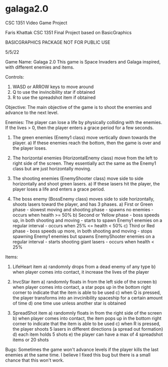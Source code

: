 # galaga2.0
CSC 1351 Video Game Project

Faris Khattak
CSC 1351 Final Project based on BasicGraphics

BASICGRAPHICS PACKAGE NOT FOR PUBLIC USE

5/5/22

Game Name: Galaga 2.0
This game is Space Invaders and Galaga inspired, with different enemies and items.

Controls:
1) WASD or ARROW keys to move around
2) Q to use the invincibility star if obtained
3) R to use the spreadshot item if obtained


Objective:
The main objective of the game is to shoot the enemies and advance to the next level.


Enemies:
The player can lose a life by physically colliding with the enemies. If the lives > 0, then the player enters a grace period
for a few seconds.

1) The green enemies (Enemy1 class) move vertically down towards the player.
	a) If these enemies reach the bottom, then the game is over and the player loses.

2) The horizontal enemies (HorizontalEnemy class) move from the left to right side of the screen. They essentially act the
   same as the Enemy1 class but are just horizontally moving.

3) The shooting enemies (EnemyShooter class) move side to side horizontally and shoot green lasers.
	a) If these lasers hit the player, the player loses a life and enters a grace period.

4) The boss enemy (BossEnemy class) moves side to side horizontally, shoots lasers toward the player, and has 3 phases.
	a) First or Green phase
		- slowest moving and shooting phase
		- spawns no enemies
		- occurs when health >= 50%
	b) Second or Yellow phase
		- boss speeds up, in both shooting and moving
		- starts to spawn Enemy1 enemies on a regular interval
		- occurs when 25% <= health < 50%
	c) Third or Red phase
		- boss speeds up more, in both shooting and moving
		- stops spawning Enemy1 enemies but spawns EnemyShooter enemies on a regular interval
		- starts shooting giant lasers
		- occurs when health < 25%

Items:
1) LifeHeart item
	a) randomnly drops from a dead enemy of any type
	b) when player comes into contact, it increase the lives of the player

2) InvcStar item
	a) randomnly floats in from the left side of the screen
	b) when player comes into contact, a star pops up in the bottom right corner to indicate that the item is able to be used
	c) when Q is pressed, the player transforms into an invcinibility spaceship for a certain amount of time
	d) one time use unless another star is obtained

3) SpreadShot item
	a) randomnly floats in from the right side of the screen
	b) when player comes into contact, the item pops up in the bottom right corner to indicate that the item is able to be used
	c) when R is pressed, the player shoots 5 lasers in different directions (a spread out formation)
	d) each item holds 5 shots
	e) the player can have a max of 4 spreadshot items or 20 shots

Bugs:
Sometimes the game won't advance levels if the player kills the last enemies at the same time. I believe I fixed this bug but
there is a small chance that this won't work.

